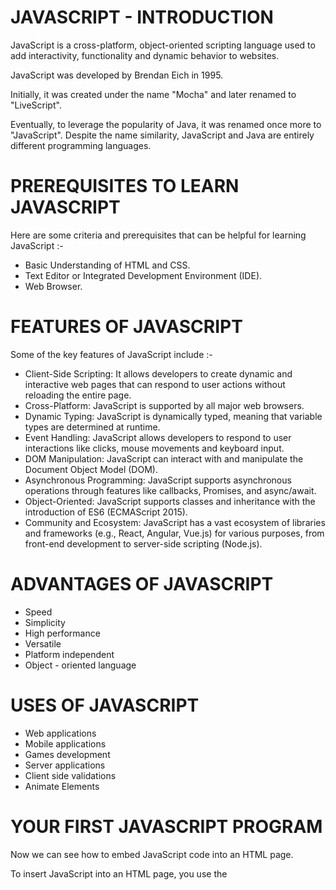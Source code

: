 # JAVASCRIPT - INTRODUCTION

JavaScript is a cross-platform, object-oriented scripting language used to add interactivity, functionality and dynamic behavior to websites.

JavaScript was developed by Brendan Eich in 1995. 

Initially, it was created under the name "Mocha" and later renamed to "LiveScript".

Eventually, to leverage the popularity of Java, it was renamed once more to "JavaScript". Despite the name similarity, JavaScript and Java are entirely different programming languages.

# PREREQUISITES TO LEARN JAVASCRIPT

Here are some criteria and prerequisites that can be helpful for learning JavaScript :-
- Basic Understanding of HTML and CSS. 
- Text Editor or Integrated Development Environment (IDE). 
- Web Browser. 

# FEATURES OF JAVASCRIPT

Some of the key features of JavaScript include :-
- Client-Side Scripting: It allows developers to create dynamic and interactive web pages that can respond to user actions without reloading the entire page.
- Cross-Platform: JavaScript is supported by all major web browsers. 
- Dynamic Typing: JavaScript is dynamically typed, meaning that variable types are determined at runtime. 
- Event Handling: JavaScript allows developers to respond to user interactions like clicks, mouse movements and keyboard input. 
- DOM Manipulation: JavaScript can interact with and manipulate the Document Object Model (DOM). 
- Asynchronous Programming: JavaScript supports asynchronous operations through features like callbacks, Promises, and async/await.
- Object-Oriented: JavaScript supports classes and inheritance with the introduction of ES6 (ECMAScript 2015).
- Community and Ecosystem: JavaScript has a vast ecosystem of libraries and frameworks (e.g., React, Angular, Vue.js) for various purposes, from front-end development to server-side scripting (Node.js).

# ADVANTAGES OF JAVASCRIPT

- Speed
- Simplicity
- High performance
- Versatile
- Platform independent
- Object - oriented language

# USES OF JAVASCRIPT

- Web applications
- Mobile applications
- Games development
- Server applications
- Client side validations
- Animate Elements

# YOUR FIRST JAVASCRIPT PROGRAM

Now we can see how to embed JavaScript code into an HTML page.

To insert JavaScript into an HTML page, you use the <script> element. There are two ways to use the <script> element in an HTML page:

- Embed JavaScript code directly into the HTML page.
- Reference an external JavaScript code file.

### Embed JavaScript code in an HTML page:

Placing JavaScript code inside the <script> element directly is not recommended and should be used only for proof of concept or testing purposes.

    <script>alert('Hello, World!')</script>

In the <script> element, we use the alert() function to display the Hello, World! message.

### Include an external JavaScript file:
To include a JavaScript from an external file:

First, create a file whose extension is .js e.g., app.js and place it in the js subfolder. Note that placing the JavaScript file in the js folder is not required however it is a good practice.

Then, use the URL to the JavasScript source code file in the src attribute of the <script> element.
The following shows the contents of the app.js file:

index.js file:

    alert('Hello, World!');

And the following scrit tag content in helloworld.html file:

    <script src="js/index.js"></script>


If you launch the helloworld.html file in the web browser, you will see an alert that displays the Hello, World! message.

VARIABLES DECLARATION IN JS
Variables are used to store reusable values. 
In JavaScript, you can declare variables using three different keywords: var, let, and const.
#### var: 
This was traditionally used to declare variables.
It is not commonly used in modern JavaScript.
Scope : Global, Local
       
       var myVar = 10;

#### let: 
Introduced in ES6 (ECMAScript 2015).
It allows you to declare variables that can be reassigned. 
Scope : Global, Local, Block

       let myVar = 10;

#### const: 
Also introduced in ES6, const is used to declare variables that should not be reassigned. 
It's typically used for constants.
Scope : Global, Local, Block

       const myVar = 10;

When declaring variables, it's a good practice to use let or const over var to avoid unexpected behavior. 
You can declare multiple variables in a single line using commas.

       let x = 5, y = 10, z = 15;
       
Always choose meaningful variable names to make your code more readable and maintainable.
Variable names are case-sensitive, and they can contain letters, digits, underscores, or dollar signs. They must start with a letter, underscore, or dollar sign (not a digit). 

valid variable names:

        let myVariable;
        let _privateVar;
        let $specialVar;

invalid variable names:

        let 123abc; // Invalid: starts with a digit
        let my-variable; // Invalid: contains a hyphen

